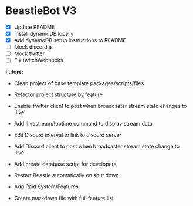 # BeastieBot V3

- [x] Update README
- [x] Install dynamoDB locally
- [x] Add dynamoDB setup instructions to README
- [ ] Mock discord.js
- [ ] Mock twitter
- [ ] Fix twitchWebhooks

**Future:**

- Clean project of base template packages/scripts/files
- Refactor project structure by feature
- Enable Twitter client to post when broadcaster stream state changes to 'live'
- Add !livestream/!uptime command to display stream data
- Edit Discord interval to link to discord server
- Add Discord client to post when broadcaster stream state change to 'live'

- Add create database script for developers
- Restart Beastie automatically on shut down

- Add Raid System/Features
- Create markdown file with full feature list
